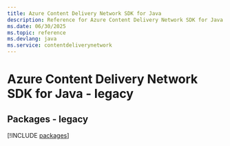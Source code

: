 ```yaml
---
title: Azure Content Delivery Network SDK for Java
description: Reference for Azure Content Delivery Network SDK for Java
ms.date: 06/30/2025
ms.topic: reference
ms.devlang: java
ms.service: contentdeliverynetwork
---
```

# Azure Content Delivery Network SDK for Java - legacy
## Packages - legacy
[!INCLUDE [packages](content-delivery-network-index.md)]